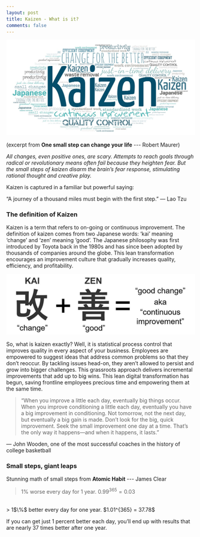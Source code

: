 ```yaml
---
layout: post
title: Kaizen - What is it?
comments: false
---
```


![](/assets/mindset/kaizen.jpg)

(excerpt from <strong>One small step can change your life</strong> --- Robert Maurer)

<em>All changes, even positive ones, are scary. Attempts to reach goals through radical or revolutionary means often fail because they heighten fear. But the small steps of kaizen disarm the brain’s fear response, stimulating rational thought and creative play.</em>

Kaizen is captured in a familiar but powerful saying:

“A journey of a thousand miles must begin with the first step.” — Lao Tzu

### The definition of Kaizen

Kaizen is a term that refers to on-going or continuous improvement. The definition of kaizen comes from two Japanese words: ‘kai’ meaning ‘change’ and ‘zen’ meaning ‘good’. The Japanese philosophy was first introduced by Toyota back in the 1980s and has since been adopted by thousands of companies around the globe. This lean transformation encourages an improvement culture that gradually increases quality, efficiency, and profitability.

![](/assets/mindset/kaizen-good-change.jpg)

So, what is kaizen exactly? Well, it is statistical process control that improves quality in every aspect of your business. Employees are empowered to suggest ideas that address common problems so that they don’t reoccur. By tackling issues head-on, they aren’t allowed to persist and grow into bigger challenges. This grassroots approach delivers incremental improvements that add up to big wins.  This lean digital transformation has begun, saving frontline employees precious time and empowering them at the same time.
<br>

> “When you improve a little each day, eventually big things occur. When you improve conditioning a little each day, eventually you have a big improvement in conditioning. Not tomorrow, not the next day, but eventually a big gain is made. Don’t look for the big, quick improvement. Seek the small improvement one day at a time. That’s the only way it happens—and when it happens, it lasts.”

— John Wooden, one of the most successful coaches in the history of college basketball
<br>

### Small steps, giant leaps

Stunning math of small steps from <strong>Atomic Habit</strong> --- James Clear

> 1$\%$ worse every day for 1 year. $0.99^{365} = 0.03$
<br>
> 1$\%$ better every day for one year. $1.01^{365} = 37.78$

If you can get just 1 percent better each day, you’ll end up with results that are nearly 37 times better after one year.

